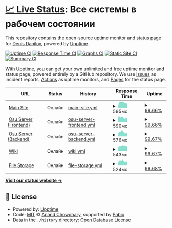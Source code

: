 # [📈 Live Status](https://status.aksuma.ru): <!--live status--> **Все системы в рабочем состоянии**

This repository contains the open-source uptime monitor and status page for [Denis Danilov](vk.com/aksuma), powered by [Upptime](https://github.com/upptime/upptime).

[![Uptime CI](https://github.com/AipNooBest/aksuma-uptime/workflows/Uptime%20CI/badge.svg)](https://github.com/AipNooBest/aksuma-uptime/actions?query=workflow%3A%22Uptime+CI%22)
[![Response Time CI](https://github.com/AipNooBest/aksuma-uptime/workflows/Response%20Time%20CI/badge.svg)](https://github.com/AipNooBest/aksuma-uptime/actions?query=workflow%3A%22Response+Time+CI%22)
[![Graphs CI](https://github.com/AipNooBest/aksuma-uptime/workflows/Graphs%20CI/badge.svg)](https://github.com/AipNooBest/aksuma-uptime/actions?query=workflow%3A%22Graphs+CI%22)
[![Static Site CI](https://github.com/AipNooBest/aksuma-uptime/workflows/Static%20Site%20CI/badge.svg)](https://github.com/AipNooBest/aksuma-uptime/actions?query=workflow%3A%22Static+Site+CI%22)
[![Summary CI](https://github.com/AipNooBest/aksuma-uptime/workflows/Summary%20CI/badge.svg)](https://github.com/AipNooBest/aksuma-uptime/actions?query=workflow%3A%22Summary+CI%22)

With [Upptime](https://upptime.js.org), you can get your own unlimited and free uptime monitor and status page, powered entirely by a GitHub repository. We use [Issues](https://github.com/AipNooBest/aksuma-uptime/issues) as incident reports, [Actions](https://github.com/AipNooBest/aksuma-uptime/actions) as uptime monitors, and [Pages](https://status.aksuma.ru) for the status page.

<!--start: status pages-->
<!-- This summary is generated by Upptime (https://github.com/upptime/upptime) -->
<!-- Do not edit this manually, your changes will be overwritten -->
<!-- prettier-ignore -->
| URL | Status | History | Response Time | Uptime |
| --- | ------ | ------- | ------------- | ------ |
| <img alt="" src="https://icons.duckduckgo.com/ip3/aksuma.ru.ico" height="13"> [Main Site](https://aksuma.ru/) | Онлайн | [main-site.yml](https://github.com/AipNooBest/aksuma-uptime/commits/HEAD/history/main-site.yml) | <details><summary><img alt="Response time graph" src="./graphs/main-site/response-time-week.png" height="20"> 595мс</summary><br><a href="https://status.aksuma.ru/history/main-site"><img alt="Response time 1102" src="https://img.shields.io/endpoint?url=https%3A%2F%2Fraw.githubusercontent.com%2FAipNooBest%2Faksuma-uptime%2FHEAD%2Fapi%2Fmain-site%2Fresponse-time.json"></a><br><a href="https://status.aksuma.ru/history/main-site"><img alt="24-hour response time 551" src="https://img.shields.io/endpoint?url=https%3A%2F%2Fraw.githubusercontent.com%2FAipNooBest%2Faksuma-uptime%2FHEAD%2Fapi%2Fmain-site%2Fresponse-time-day.json"></a><br><a href="https://status.aksuma.ru/history/main-site"><img alt="7-day response time 595" src="https://img.shields.io/endpoint?url=https%3A%2F%2Fraw.githubusercontent.com%2FAipNooBest%2Faksuma-uptime%2FHEAD%2Fapi%2Fmain-site%2Fresponse-time-week.json"></a><br><a href="https://status.aksuma.ru/history/main-site"><img alt="30-day response time 674" src="https://img.shields.io/endpoint?url=https%3A%2F%2Fraw.githubusercontent.com%2FAipNooBest%2Faksuma-uptime%2FHEAD%2Fapi%2Fmain-site%2Fresponse-time-month.json"></a><br><a href="https://status.aksuma.ru/history/main-site"><img alt="1-year response time 1117" src="https://img.shields.io/endpoint?url=https%3A%2F%2Fraw.githubusercontent.com%2FAipNooBest%2Faksuma-uptime%2FHEAD%2Fapi%2Fmain-site%2Fresponse-time-year.json"></a></details> | <details><summary><a href="https://status.aksuma.ru/history/main-site">99.66%</a></summary><a href="https://status.aksuma.ru/history/main-site"><img alt="All-time uptime 85.11%" src="https://img.shields.io/endpoint?url=https%3A%2F%2Fraw.githubusercontent.com%2FAipNooBest%2Faksuma-uptime%2FHEAD%2Fapi%2Fmain-site%2Fuptime.json"></a><br><a href="https://status.aksuma.ru/history/main-site"><img alt="24-hour uptime 100.00%" src="https://img.shields.io/endpoint?url=https%3A%2F%2Fraw.githubusercontent.com%2FAipNooBest%2Faksuma-uptime%2FHEAD%2Fapi%2Fmain-site%2Fuptime-day.json"></a><br><a href="https://status.aksuma.ru/history/main-site"><img alt="7-day uptime 99.66%" src="https://img.shields.io/endpoint?url=https%3A%2F%2Fraw.githubusercontent.com%2FAipNooBest%2Faksuma-uptime%2FHEAD%2Fapi%2Fmain-site%2Fuptime-week.json"></a><br><a href="https://status.aksuma.ru/history/main-site"><img alt="30-day uptime 99.92%" src="https://img.shields.io/endpoint?url=https%3A%2F%2Fraw.githubusercontent.com%2FAipNooBest%2Faksuma-uptime%2FHEAD%2Fapi%2Fmain-site%2Fuptime-month.json"></a><br><a href="https://status.aksuma.ru/history/main-site"><img alt="1-year uptime 84.94%" src="https://img.shields.io/endpoint?url=https%3A%2F%2Fraw.githubusercontent.com%2FAipNooBest%2Faksuma-uptime%2FHEAD%2Fapi%2Fmain-site%2Fuptime-year.json"></a></details>
| <img alt="" src="https://icons.duckduckgo.com/ip3/osu.aksuma.ru.ico" height="13"> [Osu Server (Frontend)](https://osu.aksuma.ru/) | Онлайн | [osu-server-frontend.yml](https://github.com/AipNooBest/aksuma-uptime/commits/HEAD/history/osu-server-frontend.yml) | <details><summary><img alt="Response time graph" src="./graphs/osu-server-frontend/response-time-week.png" height="20"> 590мс</summary><br><a href="https://status.aksuma.ru/history/osu-server-frontend"><img alt="Response time 788" src="https://img.shields.io/endpoint?url=https%3A%2F%2Fraw.githubusercontent.com%2FAipNooBest%2Faksuma-uptime%2FHEAD%2Fapi%2Fosu-server-frontend%2Fresponse-time.json"></a><br><a href="https://status.aksuma.ru/history/osu-server-frontend"><img alt="24-hour response time 555" src="https://img.shields.io/endpoint?url=https%3A%2F%2Fraw.githubusercontent.com%2FAipNooBest%2Faksuma-uptime%2FHEAD%2Fapi%2Fosu-server-frontend%2Fresponse-time-day.json"></a><br><a href="https://status.aksuma.ru/history/osu-server-frontend"><img alt="7-day response time 590" src="https://img.shields.io/endpoint?url=https%3A%2F%2Fraw.githubusercontent.com%2FAipNooBest%2Faksuma-uptime%2FHEAD%2Fapi%2Fosu-server-frontend%2Fresponse-time-week.json"></a><br><a href="https://status.aksuma.ru/history/osu-server-frontend"><img alt="30-day response time 643" src="https://img.shields.io/endpoint?url=https%3A%2F%2Fraw.githubusercontent.com%2FAipNooBest%2Faksuma-uptime%2FHEAD%2Fapi%2Fosu-server-frontend%2Fresponse-time-month.json"></a><br><a href="https://status.aksuma.ru/history/osu-server-frontend"><img alt="1-year response time 759" src="https://img.shields.io/endpoint?url=https%3A%2F%2Fraw.githubusercontent.com%2FAipNooBest%2Faksuma-uptime%2FHEAD%2Fapi%2Fosu-server-frontend%2Fresponse-time-year.json"></a></details> | <details><summary><a href="https://status.aksuma.ru/history/osu-server-frontend">99.66%</a></summary><a href="https://status.aksuma.ru/history/osu-server-frontend"><img alt="All-time uptime 91.31%" src="https://img.shields.io/endpoint?url=https%3A%2F%2Fraw.githubusercontent.com%2FAipNooBest%2Faksuma-uptime%2FHEAD%2Fapi%2Fosu-server-frontend%2Fuptime.json"></a><br><a href="https://status.aksuma.ru/history/osu-server-frontend"><img alt="24-hour uptime 100.00%" src="https://img.shields.io/endpoint?url=https%3A%2F%2Fraw.githubusercontent.com%2FAipNooBest%2Faksuma-uptime%2FHEAD%2Fapi%2Fosu-server-frontend%2Fuptime-day.json"></a><br><a href="https://status.aksuma.ru/history/osu-server-frontend"><img alt="7-day uptime 99.66%" src="https://img.shields.io/endpoint?url=https%3A%2F%2Fraw.githubusercontent.com%2FAipNooBest%2Faksuma-uptime%2FHEAD%2Fapi%2Fosu-server-frontend%2Fuptime-week.json"></a><br><a href="https://status.aksuma.ru/history/osu-server-frontend"><img alt="30-day uptime 99.92%" src="https://img.shields.io/endpoint?url=https%3A%2F%2Fraw.githubusercontent.com%2FAipNooBest%2Faksuma-uptime%2FHEAD%2Fapi%2Fosu-server-frontend%2Fuptime-month.json"></a><br><a href="https://status.aksuma.ru/history/osu-server-frontend"><img alt="1-year uptime 96.24%" src="https://img.shields.io/endpoint?url=https%3A%2F%2Fraw.githubusercontent.com%2FAipNooBest%2Faksuma-uptime%2FHEAD%2Fapi%2Fosu-server-frontend%2Fuptime-year.json"></a></details>
| <img alt="" src="https://icons.duckduckgo.com/ip3/c.aksuma.ru.ico" height="13"> [Osu Server (Backend)](https://c.aksuma.ru/) | Онлайн | [osu-server-backend.yml](https://github.com/AipNooBest/aksuma-uptime/commits/HEAD/history/osu-server-backend.yml) | <details><summary><img alt="Response time graph" src="./graphs/osu-server-backend/response-time-week.png" height="20"> 576мс</summary><br><a href="https://status.aksuma.ru/history/osu-server-backend"><img alt="Response time 734" src="https://img.shields.io/endpoint?url=https%3A%2F%2Fraw.githubusercontent.com%2FAipNooBest%2Faksuma-uptime%2FHEAD%2Fapi%2Fosu-server-backend%2Fresponse-time.json"></a><br><a href="https://status.aksuma.ru/history/osu-server-backend"><img alt="24-hour response time 437" src="https://img.shields.io/endpoint?url=https%3A%2F%2Fraw.githubusercontent.com%2FAipNooBest%2Faksuma-uptime%2FHEAD%2Fapi%2Fosu-server-backend%2Fresponse-time-day.json"></a><br><a href="https://status.aksuma.ru/history/osu-server-backend"><img alt="7-day response time 576" src="https://img.shields.io/endpoint?url=https%3A%2F%2Fraw.githubusercontent.com%2FAipNooBest%2Faksuma-uptime%2FHEAD%2Fapi%2Fosu-server-backend%2Fresponse-time-week.json"></a><br><a href="https://status.aksuma.ru/history/osu-server-backend"><img alt="30-day response time 648" src="https://img.shields.io/endpoint?url=https%3A%2F%2Fraw.githubusercontent.com%2FAipNooBest%2Faksuma-uptime%2FHEAD%2Fapi%2Fosu-server-backend%2Fresponse-time-month.json"></a><br><a href="https://status.aksuma.ru/history/osu-server-backend"><img alt="1-year response time 706" src="https://img.shields.io/endpoint?url=https%3A%2F%2Fraw.githubusercontent.com%2FAipNooBest%2Faksuma-uptime%2FHEAD%2Fapi%2Fosu-server-backend%2Fresponse-time-year.json"></a></details> | <details><summary><a href="https://status.aksuma.ru/history/osu-server-backend">99.67%</a></summary><a href="https://status.aksuma.ru/history/osu-server-backend"><img alt="All-time uptime 92.13%" src="https://img.shields.io/endpoint?url=https%3A%2F%2Fraw.githubusercontent.com%2FAipNooBest%2Faksuma-uptime%2FHEAD%2Fapi%2Fosu-server-backend%2Fuptime.json"></a><br><a href="https://status.aksuma.ru/history/osu-server-backend"><img alt="24-hour uptime 100.00%" src="https://img.shields.io/endpoint?url=https%3A%2F%2Fraw.githubusercontent.com%2FAipNooBest%2Faksuma-uptime%2FHEAD%2Fapi%2Fosu-server-backend%2Fuptime-day.json"></a><br><a href="https://status.aksuma.ru/history/osu-server-backend"><img alt="7-day uptime 99.67%" src="https://img.shields.io/endpoint?url=https%3A%2F%2Fraw.githubusercontent.com%2FAipNooBest%2Faksuma-uptime%2FHEAD%2Fapi%2Fosu-server-backend%2Fuptime-week.json"></a><br><a href="https://status.aksuma.ru/history/osu-server-backend"><img alt="30-day uptime 99.92%" src="https://img.shields.io/endpoint?url=https%3A%2F%2Fraw.githubusercontent.com%2FAipNooBest%2Faksuma-uptime%2FHEAD%2Fapi%2Fosu-server-backend%2Fuptime-month.json"></a><br><a href="https://status.aksuma.ru/history/osu-server-backend"><img alt="1-year uptime 96.46%" src="https://img.shields.io/endpoint?url=https%3A%2F%2Fraw.githubusercontent.com%2FAipNooBest%2Faksuma-uptime%2FHEAD%2Fapi%2Fosu-server-backend%2Fuptime-year.json"></a></details>
| <img alt="" src="https://icons.duckduckgo.com/ip3/wiki.aksuma.ru.ico" height="13"> [Wiki](https://wiki.aksuma.ru/) | Онлайн | [wiki.yml](https://github.com/AipNooBest/aksuma-uptime/commits/HEAD/history/wiki.yml) | <details><summary><img alt="Response time graph" src="./graphs/wiki/response-time-week.png" height="20"> 543мс</summary><br><a href="https://status.aksuma.ru/history/wiki"><img alt="Response time 686" src="https://img.shields.io/endpoint?url=https%3A%2F%2Fraw.githubusercontent.com%2FAipNooBest%2Faksuma-uptime%2FHEAD%2Fapi%2Fwiki%2Fresponse-time.json"></a><br><a href="https://status.aksuma.ru/history/wiki"><img alt="24-hour response time 538" src="https://img.shields.io/endpoint?url=https%3A%2F%2Fraw.githubusercontent.com%2FAipNooBest%2Faksuma-uptime%2FHEAD%2Fapi%2Fwiki%2Fresponse-time-day.json"></a><br><a href="https://status.aksuma.ru/history/wiki"><img alt="7-day response time 543" src="https://img.shields.io/endpoint?url=https%3A%2F%2Fraw.githubusercontent.com%2FAipNooBest%2Faksuma-uptime%2FHEAD%2Fapi%2Fwiki%2Fresponse-time-week.json"></a><br><a href="https://status.aksuma.ru/history/wiki"><img alt="30-day response time 628" src="https://img.shields.io/endpoint?url=https%3A%2F%2Fraw.githubusercontent.com%2FAipNooBest%2Faksuma-uptime%2FHEAD%2Fapi%2Fwiki%2Fresponse-time-month.json"></a><br><a href="https://status.aksuma.ru/history/wiki"><img alt="1-year response time 690" src="https://img.shields.io/endpoint?url=https%3A%2F%2Fraw.githubusercontent.com%2FAipNooBest%2Faksuma-uptime%2FHEAD%2Fapi%2Fwiki%2Fresponse-time-year.json"></a></details> | <details><summary><a href="https://status.aksuma.ru/history/wiki">99.67%</a></summary><a href="https://status.aksuma.ru/history/wiki"><img alt="All-time uptime 96.67%" src="https://img.shields.io/endpoint?url=https%3A%2F%2Fraw.githubusercontent.com%2FAipNooBest%2Faksuma-uptime%2FHEAD%2Fapi%2Fwiki%2Fuptime.json"></a><br><a href="https://status.aksuma.ru/history/wiki"><img alt="24-hour uptime 100.00%" src="https://img.shields.io/endpoint?url=https%3A%2F%2Fraw.githubusercontent.com%2FAipNooBest%2Faksuma-uptime%2FHEAD%2Fapi%2Fwiki%2Fuptime-day.json"></a><br><a href="https://status.aksuma.ru/history/wiki"><img alt="7-day uptime 99.67%" src="https://img.shields.io/endpoint?url=https%3A%2F%2Fraw.githubusercontent.com%2FAipNooBest%2Faksuma-uptime%2FHEAD%2Fapi%2Fwiki%2Fuptime-week.json"></a><br><a href="https://status.aksuma.ru/history/wiki"><img alt="30-day uptime 99.87%" src="https://img.shields.io/endpoint?url=https%3A%2F%2Fraw.githubusercontent.com%2FAipNooBest%2Faksuma-uptime%2FHEAD%2Fapi%2Fwiki%2Fuptime-month.json"></a><br><a href="https://status.aksuma.ru/history/wiki"><img alt="1-year uptime 96.81%" src="https://img.shields.io/endpoint?url=https%3A%2F%2Fraw.githubusercontent.com%2FAipNooBest%2Faksuma-uptime%2FHEAD%2Fapi%2Fwiki%2Fuptime-year.json"></a></details>
| <img alt="" src="https://icons.duckduckgo.com/ip3/fs.aksuma.ru.ico" height="13"> [File Storage](https://fs.aksuma.ru/) | Онлайн | [file-storage.yml](https://github.com/AipNooBest/aksuma-uptime/commits/HEAD/history/file-storage.yml) | <details><summary><img alt="Response time graph" src="./graphs/file-storage/response-time-week.png" height="20"> 524мс</summary><br><a href="https://status.aksuma.ru/history/file-storage"><img alt="Response time 658" src="https://img.shields.io/endpoint?url=https%3A%2F%2Fraw.githubusercontent.com%2FAipNooBest%2Faksuma-uptime%2FHEAD%2Fapi%2Ffile-storage%2Fresponse-time.json"></a><br><a href="https://status.aksuma.ru/history/file-storage"><img alt="24-hour response time 420" src="https://img.shields.io/endpoint?url=https%3A%2F%2Fraw.githubusercontent.com%2FAipNooBest%2Faksuma-uptime%2FHEAD%2Fapi%2Ffile-storage%2Fresponse-time-day.json"></a><br><a href="https://status.aksuma.ru/history/file-storage"><img alt="7-day response time 524" src="https://img.shields.io/endpoint?url=https%3A%2F%2Fraw.githubusercontent.com%2FAipNooBest%2Faksuma-uptime%2FHEAD%2Fapi%2Ffile-storage%2Fresponse-time-week.json"></a><br><a href="https://status.aksuma.ru/history/file-storage"><img alt="30-day response time 617" src="https://img.shields.io/endpoint?url=https%3A%2F%2Fraw.githubusercontent.com%2FAipNooBest%2Faksuma-uptime%2FHEAD%2Fapi%2Ffile-storage%2Fresponse-time-month.json"></a><br><a href="https://status.aksuma.ru/history/file-storage"><img alt="1-year response time 646" src="https://img.shields.io/endpoint?url=https%3A%2F%2Fraw.githubusercontent.com%2FAipNooBest%2Faksuma-uptime%2FHEAD%2Fapi%2Ffile-storage%2Fresponse-time-year.json"></a></details> | <details><summary><a href="https://status.aksuma.ru/history/file-storage">99.68%</a></summary><a href="https://status.aksuma.ru/history/file-storage"><img alt="All-time uptime 65.53%" src="https://img.shields.io/endpoint?url=https%3A%2F%2Fraw.githubusercontent.com%2FAipNooBest%2Faksuma-uptime%2FHEAD%2Fapi%2Ffile-storage%2Fuptime.json"></a><br><a href="https://status.aksuma.ru/history/file-storage"><img alt="24-hour uptime 100.00%" src="https://img.shields.io/endpoint?url=https%3A%2F%2Fraw.githubusercontent.com%2FAipNooBest%2Faksuma-uptime%2FHEAD%2Fapi%2Ffile-storage%2Fuptime-day.json"></a><br><a href="https://status.aksuma.ru/history/file-storage"><img alt="7-day uptime 99.68%" src="https://img.shields.io/endpoint?url=https%3A%2F%2Fraw.githubusercontent.com%2FAipNooBest%2Faksuma-uptime%2FHEAD%2Fapi%2Ffile-storage%2Fuptime-week.json"></a><br><a href="https://status.aksuma.ru/history/file-storage"><img alt="30-day uptime 99.93%" src="https://img.shields.io/endpoint?url=https%3A%2F%2Fraw.githubusercontent.com%2FAipNooBest%2Faksuma-uptime%2FHEAD%2Fapi%2Ffile-storage%2Fuptime-month.json"></a><br><a href="https://status.aksuma.ru/history/file-storage"><img alt="1-year uptime 65.02%" src="https://img.shields.io/endpoint?url=https%3A%2F%2Fraw.githubusercontent.com%2FAipNooBest%2Faksuma-uptime%2FHEAD%2Fapi%2Ffile-storage%2Fuptime-year.json"></a></details>

<!--end: status pages-->

[**Visit our status website →**](https://status.aksuma.ru)

## 📄 License

- Powered by: [Upptime](https://github.com/upptime/upptime)
- Code: [MIT](./LICENSE) © [Anand Chowdhary](https://anandchowdhary.com), supported by [Pabio](https://pabio.com)
- Data in the `./history` directory: [Open Database License](https://opendatacommons.org/licenses/odbl/1-0/)
